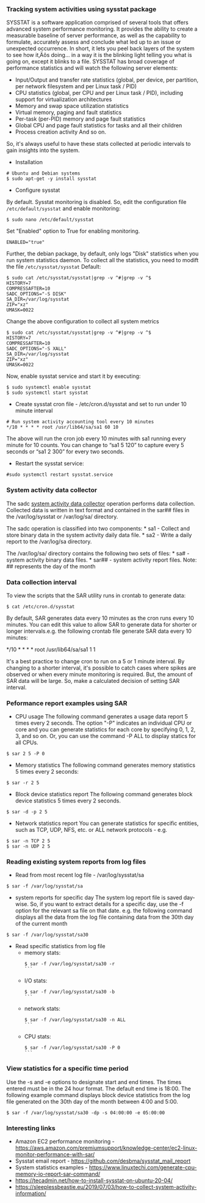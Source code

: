 ### Tracking system activities using sysstat package
SYSSTAT is a software application comprised of several tools that offers advanced system performance monitoring. It provides the ability to create a measurable baseline of server performance, as well as the capability to formulate, accurately assess and conclude what led up to an issue or unexpected occurrence. In short, it lets you peel back layers of the system to see how it‚Äôs doing… in a way it is the blinking light telling you what is going on, except it blinks to a file. SYSSTAT has broad coverage of performance statistics and will watch the following server elements:
* Input/Output and transfer rate statistics (global, per device, per partition, per network filesystem and per Linux task / PID)
* CPU statistics (global, per CPU and per Linux task / PID), including support for virtualization architectures
* Memory and swap space utilization statistics
* Virtual memory, paging and fault statistics
* Per-task (per-PID) memory and page fault statistics
* Global CPU and page fault statistics for tasks and all their children
* Process creation activity
And so on.

So, it's always useful to have these stats collected at periodic intervals to gain insights into the system.


* Installation
```
# Ubuntu and Debian systems
$ sudo apt-get -y install sysstat 
```
* Configure sysstat

By default. Sysstat monitoring is disabled. So, edit the configuration file ```/etc/default/sysstat``` and enable monitoring:
```
$ sudo nano /etc/default/sysstat
```
Set "Enabled" option to True for enabling monitoring. 
```
ENABLED="true"
```
Further, the debian package, by default, only logs "Disk" statistics when you run system statistics daemon. To collect all the statistics, you need to modift the file ```/etc/sysstat/sysstat```
Default:
```
$ sudo cat /etc/sysstat/sysstat|grep -v ^#|grep -v ^$
HISTORY=7
COMPRESSAFTER=10
SADC_OPTIONS="-S DISK"
SA_DIR=/var/log/sysstat
ZIP="xz"
UMASK=0022
```
Change the above configuration to collect all system metrics
```
$ sudo cat /etc/sysstat/sysstat|grep -v ^#|grep -v ^$
HISTORY=7
COMPRESSAFTER=10
SADC_OPTIONS="-S XALL"
SA_DIR=/var/log/sysstat
ZIP="xz"
UMASK=0022
```
Now, enable sysstat service and start it by executing:
```
$ sudo systemctl enable sysstat
$ sudo systemctl start sysstat
```

* Create sysstat cron file - /etc/cron.d/sysstat and set to run under 10 minute interval
```
# Run system activity accounting tool every 10 minutes
*/10 * * * * root /usr/lib64/sa/sa1 60 10
```
The above will run the cron job every 10 minutes with sa1 running every minute for 10 counts. You can change to “sa1 5 120” to capture every 5 seconds or “sa1 2 300” for every two seconds.

* Restart the sysstat service:
```
#sudo systemctl restart sysstat.service
```
### System activity data collector
The sadc [system activity data collector](https://dashdash.io/8/sadc#options) operation performs data collection. Collected data is written in text format and contained in the sar## files in the /var/log/sysstat or /var/log/sa/ directory.

The sadc operation is classified into two components:
    * sa1 - Collect and store binary data in the system activity daily data file.
    * sa2 - Write a daily report to the /var/log/sa directory.

The /var/log/sa/ directory contains the following two sets of files:
    * sa# - system activity binary data files.
    * sar## - system activity report files.
Note: ## represents the day of the month
### Data collection interval
To view the scripts that the SAR utility runs in crontab to generate data:
```
$ cat /etc/cron.d/sysstat
```
By default, SAR generates data every 10 minutes as the cron runs every 10 minutes. You can edit this value to allow SAR to generate data for shorter or longer intervals.e.g. the following crontab file generate SAR data every 10 minutes:

*/10 * * * * root /usr/lib64/sa/sa1 1 1

It's a best practice to change cron to run on a 5 or 1 minute interval. By changing to a shorter interval, it's possible to catch cases where spikes are observed or when every minute monitoring is required. But, the amount of SAR data will be large. So, make a calculated decision of setting SAR interval.
### Peformance report examples using SAR
* CPU usage
The following command generates a usage data report 5 times every 2 seconds. The option "-P" indicates an individual CPU or core and you can generate statistics for each core by specifying 0, 1, 2, 3, and so on. Or, you can use the command -P ALL to display statics for all CPUs.
```
$ sar 2 5 -P 0
```
* Memory statistics
The following command generates memory statistics 5 times every 2 seconds:
```
$ sar -r 2 5
```
* Block device statistics report
The following command generates block device statistics 5 times every 2 seconds.
```
$ sar -d -p 2 5
```
* Network statistics report 
You can generate statistics for specific entities, such as TCP, UDP, NFS, etc. or ALL network protocols - e.g.
```
$ sar -n TCP 2 5
$ sar -n UDP 2 5
```
### Reading existing system reports from log files
* Read from most recent log file - /var/log/sysstat/sa
```
$ sar -f /var/log/sysstat/sa
```
* system reports for specific day
The system log report file is saved day-wise. So, if you want to extract details for a specific day, use the -f option for the relevant sa file on that date. e.g. the following command displays all the data from the log file containing data from the 30th day of the current month
```
$ sar -f /var/log/sysstat/sa30
```
* Read specific statistics from log file
  * memory stats:
    ````
    $ sar -f /var/log/sysstat/sa30 -r
    ```
  * I/O stats:
    ````
    $ sar -f /var/log/sysstat/sa30 -b
    ```
  * network stats:
    ````
    $ sar -f /var/log/sysstat/sa30 -n ALL
    ```
  * CPU stats:
    ````
    $ sar -f /var/log/sysstat/sa30 -P 0
    ```
###  View statistics for a specific time period

Use the -s and -e options to designate start and end times. The times entered must be in the 24 hour format. The default end time is 18:00. The following example command displays block device statistics from the log file generated on the 30th day of the month between 4:00 and 5:00.
```
$ sar -f /var/log/sysstat/sa30 -dp -s 04:00:00 -e 05:00:00
```
### Interesting links
* Amazon EC2 performance monitoring - https://aws.amazon.com/premiumsupport/knowledge-center/ec2-linux-monitor-performance-with-sar/
* Sysstat email report - https://github.com/desbma/sysstat_mail_report
* System statistics examples - https://www.linuxtechi.com/generate-cpu-memory-io-report-sar-command/
* https://tecadmin.net/how-to-install-sysstat-on-ubuntu-20-04/
* https://sleeplessbeastie.eu/2019/07/03/how-to-collect-system-activity-information/    
